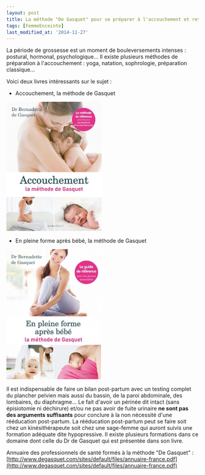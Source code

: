 ```yaml
---
layout: post
title: La méthode "De Gasquet" pour se préparer à l'accouchement et retrouver la forme après
tags: [FemmeEnceinte]
last_modified_at: '2014-11-27'
---
```


La période de grossesse est un moment de bouleversements intenses : postural, hormonal, psychologique...
Il existe plusieurs méthodes de préparation à l'accouchement : yoga, natation, sophrologie, préparation classique...

Voici deux livres intéressants sur le sujet :

- Accouchement, la méthode de Gasquet

[![Accouchement, la méthode de Gasquet](/assets/2014-08-18/Accouchement-la-methode-de-Gasquet.png)](http://www.degasquet.com/?q=page/publications-du-dr-de-gasquet)

- En pleine forme après bébé, la méthode de Gasquet

[![En pleine forme après bébé, la méthode de Gasquet](/assets/2014-08-18/En-pleine-forme-apres-bebe-la-methode-de-Gasquet.png)](http://www.degasquet.com/?q=page/publications-du-dr-de-gasquet)

Il est indispensable de faire un bilan post-partum avec un testing complet du plancher pelvien mais aussi du bassin,
de la paroi abdominale, des lombaires, du diaphragme...
Le fait d'avoir un périnée dit intact (sans épisiotomie ni déchirure) et/ou ne pas avoir de fuite urinaire
**ne sont pas des arguments suffisants** pour conclure à la non nécessité d'une rééducation post-partum.
La rééducation post-partum peut se faire soit chez un kinésithérapeute soit chez une sage-femme qui auront suivis une formation adéquate dite hypopressive.
Il existe plusieurs formations dans ce domaine dont celle du Dr de Gasquet qui est présentée dans son livre.

Annuaire des professionnels de santé formés à la méthode "De Gasquet" : [http://www.degasquet.com/sites/default/files/annuaire-france.pdf](http://www.degasquet.com/sites/default/files/annuaire-france.pdf)
